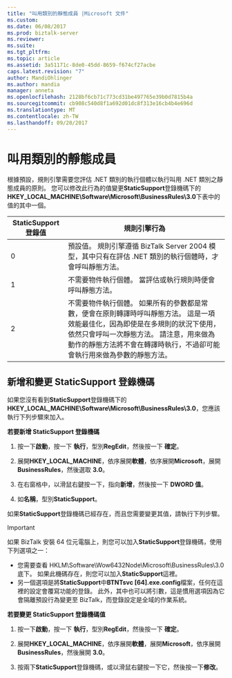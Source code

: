```yaml
---
title: "叫用類別的靜態成員 |Microsoft 文件"
ms.custom: 
ms.date: 06/08/2017
ms.prod: biztalk-server
ms.reviewer: 
ms.suite: 
ms.tgt_pltfrm: 
ms.topic: article
ms.assetid: 3a51171c-8de0-45dd-8659-f674cf27acbe
caps.latest.revision: "7"
author: MandiOhlinger
ms.author: mandia
manager: anneta
ms.openlocfilehash: 2128bf6cb71c773cd31be497765e39b0d7815b4a
ms.sourcegitcommit: cb908c540d8f1a692d01dc8f313e16cb4b4e696d
ms.translationtype: MT
ms.contentlocale: zh-TW
ms.lasthandoff: 09/20/2017
---
```

# <a name="invoking-static-members-of-a-class"></a>叫用類別的靜態成員
根據預設，規則引擎需要您評估 .NET 類別的執行個體以執行叫用 .NET 類別之靜態成員的原則。 您可以修改此行為的值變更**StaticSupport**登錄機碼下的**HKEY_LOCAL_MACHINE\Software\Microsoft\BusinessRules\3.0**下表中的值的其中一個。  
  
|StaticSupport 登錄值|規則引擎行為|  
|----------------------------------|--------------------------|  
|0|預設值。 規則引擎遵循 BizTalk Server 2004 模型，其中只有在評估 .NET 類別的執行個體時，才會呼叫靜態方法。|  
|1|不需要物件執行個體。 當評估或執行規則時便會呼叫靜態方法。|  
|2|不需要物件執行個體。 如果所有的參數都是常數，便會在原則轉譯時呼叫靜態方法。 這是一項效能最佳化，因為即使是在多規則的狀況下使用，依然只會呼叫一次靜態方法。 請注意，用來做為動作的靜態方法將不會在轉譯時執行，不過卻可能會執行用來做為參數的靜態方法。|  
  
## <a name="adding-and-changing-the-staticsupport-registry-key"></a>新增和變更 StaticSupport 登錄機碼  
 如果您沒有看到**StaticSupport**登錄機碼下的**HKEY_LOCAL_MACHINE\Software\Microsoft\BusinessRules\3.0**，您應該執行下列步驟來加入。  
  
 **若要新增 StaticSupport 登錄機碼**  
  
1.  按一下**啟動**，按一下 **執行**，型別**RegEdit**，然後按一下 **確定**。  
  
2.  展開**HKEY_LOCAL_MACHINE**，依序展開**軟體**，依序展開**Microsoft**，展開**BusinessRules**，然後選取  **3.0**。  
  
3.  在右窗格中，以滑鼠右鍵按一下，指向**新增**，然後按一下  **DWORD 值**。  
  
4.  如**名稱**，型別**StaticSupport**。  
  
 如果**StaticSupport**登錄機碼已經存在，而且您需要變更其值，請執行下列步驟。  
  
> [!IMPORTANT]
>  如果 BizTalk 安裝 64 位元電腦上，則您可以加入**StaticSupport**登錄機碼，使用下列選項之一：  
>   
>  -   您需要查看 HKLM\Software\Wow6432Node\Microsoft\BusinessRules\3.0 底下。 如果此機碼存在，則您可以加入**StaticSupport**這裡。  
> -   另一個選項是將**StaticSupport**中**BTNTsvc [64].exe.config**檔案，任何在這裡的設定會覆寫功能的登錄。  此外，其中也可以將引數，這是慣用選項因為它會隔離預設行為變更至 BizTalk，而登錄設定是全域的作業系統。  
  
 **若要變更 StaticSupport 登錄機碼值**  
  
1.  按一下**啟動**，按一下 **執行**，型別**RegEdit**，然後按一下 **確定**。  
  
2.  展開**HKEY_LOCAL_MACHINE**，依序展開**軟體**，展開**Microsoft**，依序展開**BusinessRules**，然後展開  **3.0**。  
  
3.  按兩下**StaticSupport**登錄機碼，或以滑鼠右鍵按一下它，然後按一下**修改**。